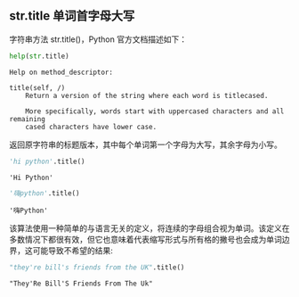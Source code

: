 ## str.title 单词首字母大写

字符串方法 str.title()，Python 官方文档描述如下：


```python
help(str.title)
```

    Help on method_descriptor:
    
    title(self, /)
        Return a version of the string where each word is titlecased.
        
        More specifically, words start with uppercased characters and all remaining
        cased characters have lower case.
    
    

返回原字符串的标题版本，其中每个单词第一个字母为大写，其余字母为小写。


```python
'hi python'.title()
```




    'Hi Python'




```python
'嗨python'.title()
```




    '嗨Python'



该算法使用一种简单的与语言无关的定义，将连续的字母组合视为单词。该定义在多数情况下都很有效，但它也意味着代表缩写形式与所有格的撇号也会成为单词边界，这可能导致不希望的结果:


```python
"they're bill's friends from the UK".title()
```




    "They'Re Bill'S Friends From The Uk"


